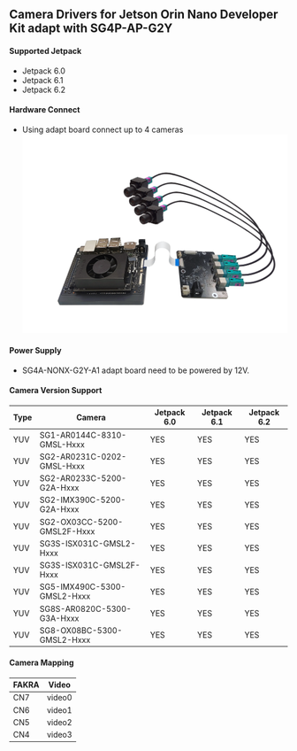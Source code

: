 ## Camera Drivers for Jetson Orin Nano Developer Kit adapt with SG4P-AP-G2Y

#### Supported Jetpack

* Jetpack 6.0
* Jetpack 6.1
* Jetpack 6.2

#### Hardware Connect

* Using adapt board connect up to 4 cameras
  ![alt text](../../Picture/SENSING%20Deserializer%20Adapt%20Board/SG4A-NONX-G2Y-A1%20with%20Jetson%20Orin%20Nano&NX%20Devkit.png)

#### Power Supply

* SG4A-NONX-G2Y-A1 adapt board need to be powered by 12V.

#### Camera Version Support

| Type | Camera                      | Jetpack 6.0 | Jetpack 6.1 | Jetpack 6.2 |
| ---- | --------------------------- | ----------- | ----------- | ----------- |
| YUV  | SG1-AR0144C-8310-GMSL-Hxxx  | YES         | YES         | YES         |
| YUV  | SG2-AR0231C-0202-GMSL-Hxxx  | YES         | YES         | YES         |
| YUV  | SG2-AR0233C-5200-G2A-Hxxx   | YES         | YES         | YES         |
| YUV  | SG2-IMX390C-5200-G2A-Hxxx   | YES         | YES         | YES         |
| YUV  | SG2-OX03CC-5200-GMSL2F-Hxxx | YES         | YES         | YES         |
| YUV  | SG3S-ISX031C-GMSL2-Hxxx     | YES         | YES         | YES         |
| YUV  | SG3S-ISX031C-GMSL2F-Hxxx    | YES         | YES         | YES         |
| YUV  | SG5-IMX490C-5300-GMSL2-Hxxx | YES         | YES         | YES         |
| YUV  | SG8S-AR0820C-5300-G3A-Hxxx  | YES         | YES         | YES         |
| YUV  | SG8-OX08BC-5300-GMSL2-Hxxx  | YES         | YES         | YES         |

#### Camera Mapping

| FAKRA | Video  |
| ----- | ------ |
|  CN7  | video0 |
|  CN6  | video1 |
|  CN5  | video2 |
|  CN4  | video3 |
